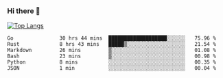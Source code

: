 ### Hi there 👋

<!--
**3Xpl0it3r/3Xpl0it3r** is a ✨ _special_ ✨ repository because its `README.md` (this file) appears on your GitHub profile.

Here are some ideas to get you started:

- 🔭 I’m currently working on ...
- 🌱 I’m currently learning ...
- 👯 I’m looking to collaborate on ...
- 🤔 I’m looking for help with ...
- 💬 Ask me about ...
- 📫 How to reach me: ...
- 😄 Pronouns: ...
- ⚡ Fun fact: ...
-->


[![Top Langs](https://github-readme-stats.vercel.app/api/top-langs/?username=3Xpl0it3r&layout=compact)](https://github.com/3Xpl0it3r/3Xpl0it3r)

<!--START_SECTION:waka-->

```text
Go               30 hrs 44 mins  ███████████████████░░░░░░   75.96 %
Rust             8 hrs 43 mins   █████▒░░░░░░░░░░░░░░░░░░░   21.54 %
Markdown         26 mins         ▒░░░░░░░░░░░░░░░░░░░░░░░░   01.08 %
Bash             23 mins         ▒░░░░░░░░░░░░░░░░░░░░░░░░   00.98 %
Python           8 mins          ░░░░░░░░░░░░░░░░░░░░░░░░░   00.35 %
JSON             1 min           ░░░░░░░░░░░░░░░░░░░░░░░░░   00.04 %
```

<!--END_SECTION:waka-->
